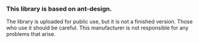 ### This library is based on ant-design.

The library is uploaded for public use, but it is not a finished version.
Those who use it should be careful. This manufacturer is not responsible for any problems that arise.
